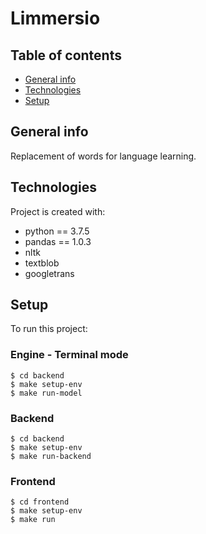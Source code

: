 # Limmersio

## Table of contents
* [General info](#general-info)
* [Technologies](#technologies)
* [Setup](#setup)

## General info
Replacement of words for language learning.
	
## Technologies
Project is created with:
* python == 3.7.5
* pandas == 1.0.3
* nltk
* textblob
* googletrans
	
## Setup
To run this project:

### Engine - Terminal mode

```
$ cd backend
$ make setup-env
$ make run-model
```

### Backend 

```
$ cd backend
$ make setup-env
$ make run-backend
```

### Frontend

```
$ cd frontend
$ make setup-env
$ make run
```